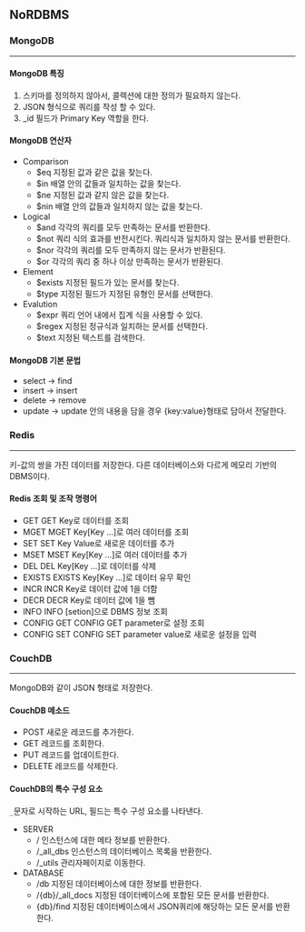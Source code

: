 ## NoRDBMS
### MongoDB
---
#### MongoDB 특징
1. 스키마를 정의하지 않아서, 콜렉션에 대한 정의가 필요하지 않는다.
2. JSON 형식으로 쿼리를 작성 할 수 있다.
3. _id 필드가 Primary Key 역할을 한다.
#### MongoDB 연산자
* Comparison
  * $eq
  지정된 값과 같은 값을 찾는다.
  * $in
  배열 안의 값들과 일치하는 값을 찾는다.
  * $ne
  지정된 값과 같지 않은 값을 찾는다.
  * $nin
  배열 안의 값들과 일치하지 않는 값을 찾는다.
* Logical
  * $and
  각각의 쿼리를 모두 만족하는 문서를 반환한다.
  * $not
  쿼리 식의 효과를 반전시킨다. 쿼리식과 일치하지 않는 문서를 반환한다.
  * $nor
  각각의 쿼리를 모두 만족하지 않는 문서가 반환된다.
  * $or
  각각의 쿼리 중 하나 이상 만족하는 문서가 반환된다.
* Element
  * $exists
  지정된 필드가 있는 문서를 찾는다.
  * $type
  지정된 필드가 지정된 유형인 문서를 선택한다.
* Evalution
  * $expr
  쿼리 언어 내에서 집계 식을 사용할 수 있다.
  * $regex
  지정된 정규식과 일치하는 문서를 선택한다.
  * $text
  지정된 텍스트를 검색한다.
#### MongoDB 기본 문법
* select -> find
* insert -> insert
* delete -> remove
* update -> update
안의 내용을 담을 경우 {key:value}형태로 담아서 전달한다.

### Redis
---
키-값의 쌍을 가진 데이터를 저장한다. 다른 데이터베이스와 다르게 메모리 기반의 DBMS이다. 
#### Redis 조회 및 조작 명령어
* GET
GET Key로 데이터를 조회
* MGET
MGET Key[Key ...]로 여러 데이터를 조회
* SET
SET Key Value로 새로운 데이터를 추가
* MSET 
MSET Key[Key ...]로 여러 데이터를 추가
* DEL
DEL Key[Key ...]로 데이터를 삭제
* EXISTS
EXISTS Key[Key ...]로 데이터 유무 확인
* INCR
INCR Key로 데이터 값에 1을 더함
* DECR
DECR Key로 데이터 값에 1을 뺌
* INFO
INFO [setion]으로 DBMS 정보 조회
* CONFIG GET
CONFIG GET parameter로 설정 조회
* CONFIG SET
CONFIG SET parameter value로 새로운 설정을 입력

### CouchDB
---
MongoDB와 같이 JSON 형태로 저장한다. 
#### CouchDB 메소드
* POST
새로운 레코드를 추가한다.
* GET
레코드를 조회한다.
* PUT
레코드를 업데이트한다.
* DELETE
레코드를 삭제한다.
#### CouchDB의 특수 구성 요소
`_`문자로 시작하는 URL, 필드는 특수 구성 요소를 나타낸다. 
* SERVER
  * /
  인스턴스에 대한 메타 정보를 반환한다.
  * /_all_dbs
  인스턴스의 데이터베이스 목록을 반환한다.
  * /_utils
  관리자페이지로 이동한다.
* DATABASE
  * /db
  지정된 데이터베이스에 대한 정보를 반환한다.
  * /{db}/_all_docs
  지정된 데이터베이스에 포함된 모든 문서를 반환한다.
  * {db}/find
  지정된 데이터베이스에서 JSON쿼리에 해당하는 모든 문서를 반환한다.
  